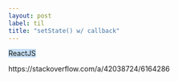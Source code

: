 ```yaml
---
layout: post
label: til
title: "setState() w/ callback"
---
```


<p>
  
  <span class="issue-label" style="background-color: #c5def5">ReactJS</span>
  
</p>
https://stackoverflow.com/a/42038724/6164286

